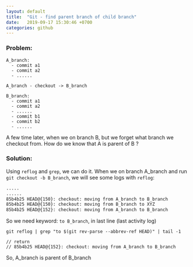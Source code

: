 ```yaml
---
layout: default
title:  "Git - find parent branch of child branch"
date:   2019-09-17 15:30:46 +0700
categories: github
---
```


### Problem:
```
A_branch:
  - commit a1
  - commit a2
  - ......

A_branch - checkout -> B_branch

B_branch:
  - commit a1
  - commit a2
  - ......
  - commit b1
  - commit b2
  - ......
```

A few time later, when we on branch B, but we forget what branch we checkout from. How do we know that A is parent of B ?

### Solution:
Using `reflog` and `grep`, we can do it.
When we on branch A_branch and run `git checkout -b B_branch`, we will see some logs with `reflog`:

```bash
.....
......
85b4b25 HEAD@{150}: checkout: moving from A_branch to B_branch
85b4b25 HEAD@{150}: checkout: moving from B_branch to XYZ
85b4b25 HEAD@{152}: checkout: moving from A_branch to B_branch
```

So we need keyword: `to B_branch`, in last line (last activity log)

```
git reflog | grep "to $(git rev-parse --abbrev-ref HEAD)" | tail -1

// return
// 85b4b25 HEAD@{152}: checkout: moving from A_branch to B_branch
```

So, A_branch is parent of B_branch